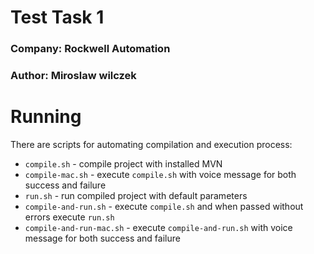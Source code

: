 # Test Task 1

### Company: Rockwell Automation

### Author: Miroslaw wilczek

# Running

There are scripts for automating compilation and execution process:

- `compile.sh` - compile project with installed MVN
- `compile-mac.sh` - execute `compile.sh` with voice message for both success and failure
- `run.sh` - run compiled project with default parameters
- `compile-and-run.sh` - execute `compile.sh` and when passed without errors execute `run.sh`
- `compile-and-run-mac.sh` - execute `compile-and-run.sh` with voice message for both success and failure
